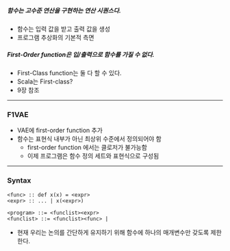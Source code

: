 ##### 함수는 고수준 연산을 구현하는 연산 시퀀스다.
- 함수는 입력 값을 받고 출력 값을 생성
- 프로그램 추상화의 기본적 측면

##### First-Order function은 입/출력으로 함수를 가질 수 없다.
- First-Class function는 둘 다 할 수 있다.
- Scala는 First-class?
- 9장 참조

---
### F1VAE
- VAE에 first-order function 추가
- 함수는 표현식 내부가 아닌 최상위 수준에서 정의되어야 함
	- first-order function 에서는 클로저가 불가능함
	- 이제 프로그램은 함수 정의 세트와 표현식으로 구성됨
---
### Syntax
```
<func> :: def x(x) = <expr>
<expr> :: ... | x(<expr>)

<program> ::= <funclist><expr>
<funclist> ::= <funclist><func> | 
```

- 현재 우리는 논의를 간단하게 유지하기 위해 함수에 하나의 매개변수만 갖도록 제한한다.